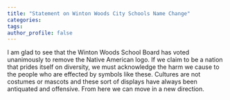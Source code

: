 ```yaml
---
title: "Statement on Winton Woods City Schools Name Change"
categories:
tags:
author_profile: false
---
```


I am glad to see that the Winton Woods School Board has voted unanimously to remove the Native American logo. If we claim to be a nation that prides itself on 
diversity, we must acknowledge the harm we cause to the people who are effected by symbols like these. Cultures are not costumes or mascots and these 
sort of displays have always been antiquated and offensive. From here we can move in a new direction.
